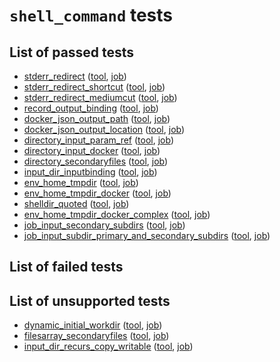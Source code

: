 # `shell_command` tests
## List of passed tests
- [stderr_redirect](https://github.com/common-workflow-language/common-workflow-language/tree/main/v1.0/conformance_test_v1.0.yaml#L97) ([tool](https://github.com/common-workflow-language/common-workflow-language/tree/main/v1.0/v1.0/stderr.cwl), [job](https://github.com/common-workflow-language/common-workflow-language/tree/main/v1.0/v1.0/empty.json))
- [stderr_redirect_shortcut](https://github.com/common-workflow-language/common-workflow-language/tree/main/v1.0/conformance_test_v1.0.yaml#L109) ([tool](https://github.com/common-workflow-language/common-workflow-language/tree/main/v1.0/v1.0/stderr-shortcut.cwl), [job](https://github.com/common-workflow-language/common-workflow-language/tree/main/v1.0/v1.0/empty.json))
- [stderr_redirect_mediumcut](https://github.com/common-workflow-language/common-workflow-language/tree/main/v1.0/conformance_test_v1.0.yaml#L121) ([tool](https://github.com/common-workflow-language/common-workflow-language/tree/main/v1.0/v1.0/stderr-mediumcut.cwl), [job](https://github.com/common-workflow-language/common-workflow-language/tree/main/v1.0/v1.0/empty.json))
- [record_output_binding](https://github.com/common-workflow-language/common-workflow-language/tree/main/v1.0/conformance_test_v1.0.yaml#L898) ([tool](https://github.com/common-workflow-language/common-workflow-language/tree/main/v1.0/v1.0/record-output.cwl), [job](https://github.com/common-workflow-language/common-workflow-language/tree/main/v1.0/v1.0/record-output-job.json))
- [docker_json_output_path](https://github.com/common-workflow-language/common-workflow-language/tree/main/v1.0/conformance_test_v1.0.yaml#L919) ([tool](https://github.com/common-workflow-language/common-workflow-language/tree/main/v1.0/v1.0/test-cwl-out.cwl), [job](https://github.com/common-workflow-language/common-workflow-language/tree/main/v1.0/v1.0/empty.json))
- [docker_json_output_location](https://github.com/common-workflow-language/common-workflow-language/tree/main/v1.0/conformance_test_v1.0.yaml#L935) ([tool](https://github.com/common-workflow-language/common-workflow-language/tree/main/v1.0/v1.0/test-cwl-out2.cwl), [job](https://github.com/common-workflow-language/common-workflow-language/tree/main/v1.0/v1.0/empty.json))
- [directory_input_param_ref](https://github.com/common-workflow-language/common-workflow-language/tree/main/v1.0/conformance_test_v1.0.yaml#L1051) ([tool](https://github.com/common-workflow-language/common-workflow-language/tree/main/v1.0/v1.0/dir.cwl), [job](https://github.com/common-workflow-language/common-workflow-language/tree/main/v1.0/v1.0/dir-job.yml))
- [directory_input_docker](https://github.com/common-workflow-language/common-workflow-language/tree/main/v1.0/conformance_test_v1.0.yaml#L1064) ([tool](https://github.com/common-workflow-language/common-workflow-language/tree/main/v1.0/v1.0/dir2.cwl), [job](https://github.com/common-workflow-language/common-workflow-language/tree/main/v1.0/v1.0/dir-job.yml))
- [directory_secondaryfiles](https://github.com/common-workflow-language/common-workflow-language/tree/main/v1.0/conformance_test_v1.0.yaml#L1101) ([tool](https://github.com/common-workflow-language/common-workflow-language/tree/main/v1.0/v1.0/dir4.cwl), [job](https://github.com/common-workflow-language/common-workflow-language/tree/main/v1.0/v1.0/dir4-job.yml))
- [input_dir_inputbinding](https://github.com/common-workflow-language/common-workflow-language/tree/main/v1.0/conformance_test_v1.0.yaml#L1179) ([tool](https://github.com/common-workflow-language/common-workflow-language/tree/main/v1.0/v1.0/dir6.cwl), [job](https://github.com/common-workflow-language/common-workflow-language/tree/main/v1.0/v1.0/dir-job.yml))
- [env_home_tmpdir](https://github.com/common-workflow-language/common-workflow-language/tree/main/v1.0/conformance_test_v1.0.yaml#L1204) ([tool](https://github.com/common-workflow-language/common-workflow-language/tree/main/v1.0/v1.0/envvar.cwl), [job](https://github.com/common-workflow-language/common-workflow-language/tree/main/v1.0/v1.0/empty.json))
- [env_home_tmpdir_docker](https://github.com/common-workflow-language/common-workflow-language/tree/main/v1.0/conformance_test_v1.0.yaml#L1211) ([tool](https://github.com/common-workflow-language/common-workflow-language/tree/main/v1.0/v1.0/envvar2.cwl), [job](https://github.com/common-workflow-language/common-workflow-language/tree/main/v1.0/v1.0/empty.json))
- [shelldir_quoted](https://github.com/common-workflow-language/common-workflow-language/tree/main/v1.0/conformance_test_v1.0.yaml#L1495) ([tool](https://github.com/common-workflow-language/common-workflow-language/tree/main/v1.0/v1.0/shellchar2.cwl), [job](https://github.com/common-workflow-language/common-workflow-language/tree/main/v1.0/v1.0/empty.json))
- [env_home_tmpdir_docker_complex](https://github.com/common-workflow-language/common-workflow-language/tree/main/v1.0/conformance_test_v1.0.yaml#L1733) ([tool](https://github.com/common-workflow-language/common-workflow-language/tree/main/v1.0/v1.0/envvar3.cwl), [job](https://github.com/common-workflow-language/common-workflow-language/tree/main/v1.0/v1.0/empty.json))
- [job_input_secondary_subdirs](https://github.com/common-workflow-language/common-workflow-language/tree/main/v1.0/conformance_test_v1.0.yaml#L1765) ([tool](https://github.com/common-workflow-language/common-workflow-language/tree/main/v1.0/v1.0/dir4.cwl), [job](https://github.com/common-workflow-language/common-workflow-language/tree/main/v1.0/v1.0/dir4-subdir-1-job.yml))
- [job_input_subdir_primary_and_secondary_subdirs](https://github.com/common-workflow-language/common-workflow-language/tree/main/v1.0/conformance_test_v1.0.yaml#L1779) ([tool](https://github.com/common-workflow-language/common-workflow-language/tree/main/v1.0/v1.0/dir4.cwl), [job](https://github.com/common-workflow-language/common-workflow-language/tree/main/v1.0/v1.0/dir4-subdir-2-job.yml))
## List of failed tests
## List of unsupported tests
- [dynamic_initial_workdir](https://github.com/common-workflow-language/common-workflow-language/tree/main/v1.0/conformance_test_v1.0.yaml#L1115) ([tool](https://github.com/common-workflow-language/common-workflow-language/tree/main/v1.0/v1.0/dir5.cwl), [job](https://github.com/common-workflow-language/common-workflow-language/tree/main/v1.0/v1.0/dir-job.yml))
- [filesarray_secondaryfiles](https://github.com/common-workflow-language/common-workflow-language/tree/main/v1.0/conformance_test_v1.0.yaml#L1256) ([tool](https://github.com/common-workflow-language/common-workflow-language/tree/main/v1.0/v1.0/docker-array-secondaryfiles.cwl), [job](https://github.com/common-workflow-language/common-workflow-language/tree/main/v1.0/v1.0/docker-array-secondaryfiles-job.json))
- [input_dir_recurs_copy_writable](https://github.com/common-workflow-language/common-workflow-language/tree/main/v1.0/conformance_test_v1.0.yaml#L1348) ([tool](https://github.com/common-workflow-language/common-workflow-language/tree/main/v1.0/v1.0/recursive-input-directory.cwl), [job](https://github.com/common-workflow-language/common-workflow-language/tree/main/v1.0/v1.0/recursive-input-directory.yml))

